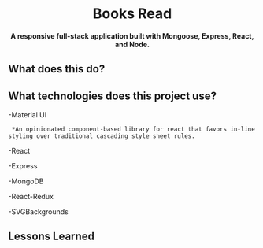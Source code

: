 
<h1 align="center">
  Books Read
</h1>

<h4 align="center">A responsive full-stack application built with Mongoose, Express, React, and Node.</h4>

## What does this do?

## What technologies does this project use? 

  -Material UI
  
     *An opinionated component-based library for react that favors in-line styling over traditional cascading style sheet rules.
  
  -React
  
  -Express
  
  -MongoDB
  
  -React-Redux
  
  -SVGBackgrounds

## Lessons Learned



